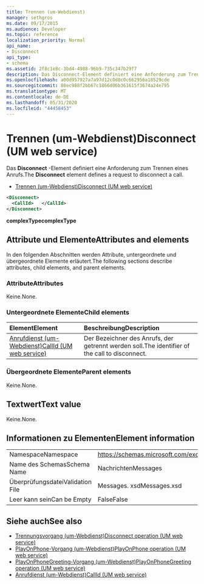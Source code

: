 ```yaml
---
title: Trennen (um-Webdienst)
manager: sethgros
ms.date: 09/17/2015
ms.audience: Developer
ms.topic: reference
localization_priority: Normal
api_name:
- Disconnect
api_type:
- schema
ms.assetid: 2f8c1e8c-3bd4-4988-96b9-735c347b29f7
description: Das Disconnect-Element definiert eine Anforderung zum Trennen eines Anrufs.
ms.openlocfilehash: a00d957927a7a97d12c0d8c0c662956a18529cde
ms.sourcegitcommit: 88ec988f2bb67c1866d06b361615f3674a24e795
ms.translationtype: MT
ms.contentlocale: de-DE
ms.lasthandoff: 05/31/2020
ms.locfileid: "44458453"
---
```

# <a name="disconnect-um-web-service"></a><span data-ttu-id="f8117-103">Trennen (um-Webdienst)</span><span class="sxs-lookup"><span data-stu-id="f8117-103">Disconnect (UM web service)</span></span>

<span data-ttu-id="f8117-104">Das **Disconnect** -Element definiert eine Anforderung zum Trennen eines Anrufs.</span><span class="sxs-lookup"><span data-stu-id="f8117-104">The **Disconnect** element defines a request to disconnect a call.</span></span> 
  
- [<span data-ttu-id="f8117-105">Trennen (um-Webdienst)</span><span class="sxs-lookup"><span data-stu-id="f8117-105">Disconnect (UM web service)</span></span>](disconnect-um-web-service.md)
  
```xml
<Disconnect>
  <CallId>   </CallId>
</Disconnect>
```

 <span data-ttu-id="f8117-106">**complexType**</span><span class="sxs-lookup"><span data-stu-id="f8117-106">**complexType**</span></span>
## <a name="attributes-and-elements"></a><span data-ttu-id="f8117-107">Attribute und Elemente</span><span class="sxs-lookup"><span data-stu-id="f8117-107">Attributes and elements</span></span>

<span data-ttu-id="f8117-108">In den folgenden Abschnitten werden Attribute, untergeordnete und übergeordnete Elemente erläutert.</span><span class="sxs-lookup"><span data-stu-id="f8117-108">The following sections describe attributes, child elements, and parent elements.</span></span>
  
### <a name="attributes"></a><span data-ttu-id="f8117-109">Attribute</span><span class="sxs-lookup"><span data-stu-id="f8117-109">Attributes</span></span>

<span data-ttu-id="f8117-110">Keine.</span><span class="sxs-lookup"><span data-stu-id="f8117-110">None.</span></span>
  
### <a name="child-elements"></a><span data-ttu-id="f8117-111">Untergeordnete Elemente</span><span class="sxs-lookup"><span data-stu-id="f8117-111">Child elements</span></span>

|<span data-ttu-id="f8117-112">**Element**</span><span class="sxs-lookup"><span data-stu-id="f8117-112">**Element**</span></span>|<span data-ttu-id="f8117-113">**Beschreibung**</span><span class="sxs-lookup"><span data-stu-id="f8117-113">**Description**</span></span>|
|:-----|:-----|
|[<span data-ttu-id="f8117-114">Anrufdienst (um-Webdienst)</span><span class="sxs-lookup"><span data-stu-id="f8117-114">CallId (UM web service)</span></span>](callid-um-web-service.md) <br/> |<span data-ttu-id="f8117-115">Der Bezeichner des Anrufs, der getrennt werden soll.</span><span class="sxs-lookup"><span data-stu-id="f8117-115">The identifier of the call to disconnect.</span></span>  <br/> |
   
### <a name="parent-elements"></a><span data-ttu-id="f8117-116">Übergeordnete Elemente</span><span class="sxs-lookup"><span data-stu-id="f8117-116">Parent elements</span></span>

<span data-ttu-id="f8117-117">Keine.</span><span class="sxs-lookup"><span data-stu-id="f8117-117">None.</span></span>
  
## <a name="text-value"></a><span data-ttu-id="f8117-118">Textwert</span><span class="sxs-lookup"><span data-stu-id="f8117-118">Text value</span></span>

<span data-ttu-id="f8117-119">Keine.</span><span class="sxs-lookup"><span data-stu-id="f8117-119">None.</span></span>
  
## <a name="element-information"></a><span data-ttu-id="f8117-120">Informationen zu Elementen</span><span class="sxs-lookup"><span data-stu-id="f8117-120">Element information</span></span>

|||
|:-----|:-----|
|<span data-ttu-id="f8117-121">Namespace</span><span class="sxs-lookup"><span data-stu-id="f8117-121">Namespace</span></span>  <br/> |https://schemas.microsoft.com/exchange/services/2006/messages  <br/> |
|<span data-ttu-id="f8117-122">Name des Schemas</span><span class="sxs-lookup"><span data-stu-id="f8117-122">Schema Name</span></span>  <br/> |<span data-ttu-id="f8117-123">Nachrichten</span><span class="sxs-lookup"><span data-stu-id="f8117-123">Messages</span></span>  <br/> |
|<span data-ttu-id="f8117-124">Überprüfungsdatei</span><span class="sxs-lookup"><span data-stu-id="f8117-124">Validation File</span></span>  <br/> |<span data-ttu-id="f8117-125">Messages. xsd</span><span class="sxs-lookup"><span data-stu-id="f8117-125">Messages.xsd</span></span>  <br/> |
|<span data-ttu-id="f8117-126">Leer kann sein</span><span class="sxs-lookup"><span data-stu-id="f8117-126">Can be Empty</span></span>  <br/> |<span data-ttu-id="f8117-127">False</span><span class="sxs-lookup"><span data-stu-id="f8117-127">False</span></span>  <br/> |
   
## <a name="see-also"></a><span data-ttu-id="f8117-128">Siehe auch</span><span class="sxs-lookup"><span data-stu-id="f8117-128">See also</span></span>

- [<span data-ttu-id="f8117-129">Trennungsvorgang (um-Webdienst)</span><span class="sxs-lookup"><span data-stu-id="f8117-129">Disconnect operation (UM web service)</span></span>](disconnect-operation-um-web-service.md)  
- [<span data-ttu-id="f8117-130">PlayOnPhone-Vorgang (um-Webdienst)</span><span class="sxs-lookup"><span data-stu-id="f8117-130">PlayOnPhone operation (UM web service)</span></span>](playonphone-operation-um-web-service.md) 
- [<span data-ttu-id="f8117-131">PlayOnPhoneGreeting-Vorgang (um-Webdienst)</span><span class="sxs-lookup"><span data-stu-id="f8117-131">PlayOnPhoneGreeting operation (UM web service)</span></span>](playonphonegreeting-operation-um-web-service.md)  
- [<span data-ttu-id="f8117-132">Anrufdienst (um-Webdienst)</span><span class="sxs-lookup"><span data-stu-id="f8117-132">CallId (UM web service)</span></span>](callid-um-web-service.md)

